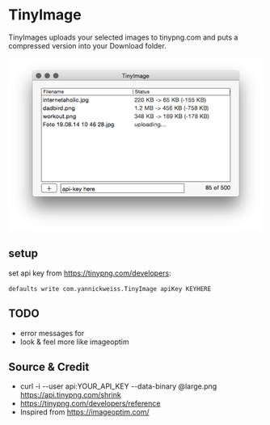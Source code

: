 # TinyImage
TinyImages uploads your selected images to tinypng.com and puts a compressed version into your Download folder.

![screenshot](screenshot.png?raw=true)

## setup
set api key from https://tinypng.com/developers:
```
defaults write com.yannickweiss.TinyImage apiKey KEYHERE
```

## TODO
* error messages for
* look & feel more like imageoptim

## Source & Credit
* curl -i --user api:YOUR_API_KEY --data-binary @large.png https://api.tinypng.com/shrink
* https://tinypng.com/developers/reference
* Inspired from https://imageoptim.com/